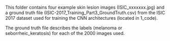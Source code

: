 This folder contains four example skin lesion images (ISIC_xxxxxxx.jpg) and a ground truth file (ISIC-2017_Training_Part3_GroundTruth.csv) from the ISIC 2017 dataset used for training the CNN architectures (located in 1_code).

The ground truth file describes the labels (melanoma or seborrheic_keratosis) for each of the 2000 images used.

